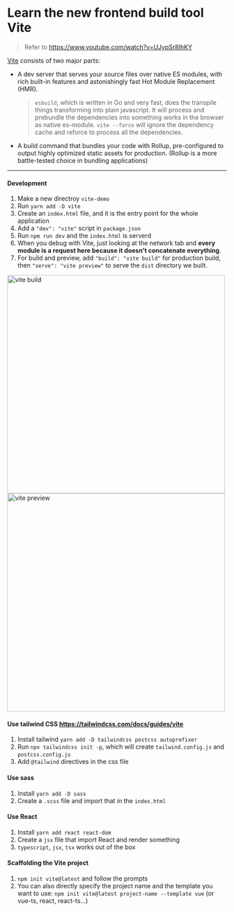 # Learn the new frontend build tool Vite

> Refer to https://www.youtube.com/watch?v=UJypSr8IhKY

[Vite](https://vitejs.dev/) consists of two major parts:
- A dev server that serves your source files over native ES modules, with rich built-in features and astonishingly fast Hot Module Replacement (HMR).

  > `esbuild`, which is written in Go and very fast, does the transpile things transforming into plain javascript. It will process and prebundle the dependencies into something works in the browser as native es-module. `vite --force` will ignore the dependency cache and reforce to process all the dependencies.

- A build command that bundles your code with Rollup, pre-configured to output highly optimized static assets for production. (Rollup is a more battle-tested choice in bundling applications)
 
--- 

#### Development
1. Make a new directroy `vite-demo`
2. Run `yarn add -D vite`
3. Create an `index.html` file, and it is the entry point for the whole application
4. Add a `"dev": "vite"` script in `package.json`
5. Run `npm run dev` and the `index.html` is serverd
6. When you debug with Vite, just looking at the network tab and **every module is a request here because it doesn't concatenate everything**.
7. For build and preview, add `"build": "vite build"` for production build, then `"serve": "vite preview"` to serve the `dist` directory we built.

<img alt="vite build" src="https://tva1.sinaimg.cn/large/008i3skNly1gyuj8fvytaj30s80dsq4u.jpg" width="500">
<img alt="vite preview" src="https://tva1.sinaimg.cn/large/008i3skNly1gyujc8lngoj30j00a23z9.jpg" width="500">

#### Use tailwind CSS https://tailwindcss.com/docs/guides/vite
1. Install tailwind `yarn add -D tailwindcss postcss autoprefixer`
2. Run `npx tailwindcss init -p`, which will create `tailwind.config.js` and `postcss.config.js`
3. Add `@tailwind` directives in the css file

#### Use sass
1. Install `yarn add -D sass`
2. Create a `.scss` file and import that in the `index.html`

#### Use React
1. Install `yarn add react react-dom`
2. Create a `jsx` file that import React and render something
3. `typescript`, `jsx`, `tsx` works out of the box

#### Scaffolding the Vite project
1. `npm init vite@latest` and follow the prompts
2. You can also directly specify the project name and the template you want to use: `npm init vite@latest project-name --template vue` (or vue-ts, react, react-ts...)
